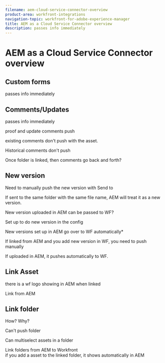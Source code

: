 ```yaml
---
filename: aem-cloud-service-connector-overview
product-area: workfront-integrations
navigation-topic: workfront-for-adobe-experience-manager
title: AEM as a Cloud Service Connector overview
description: passes info immediately
---
```


# AEM as a Cloud Service Connector overview

## Custom forms

passes info immediately

## Comments/Updates

passes info immediately

proof and update comments push

existing comments don't push with the asset.

Historical comments don't push

Once folder is linked, then comments go back and forth?

## New version

Need to manually push the new version with Send to

If sent to the same folder with the same file name, AEM will treat it as a new version.

New version uploaded in AEM can be passed to WF?

Set up to do new version in the config

New versions set up in AEM go over to WF automatically&#42;

If linked from AEM and you add new version in WF, you need to push manually

If uploaded in AEM, it pushes automatically to WF.

## Link Asset

there is a wf logo showing in AEM when linked

Link from AEM

## Link folder

How? Why?

Can't push folder

Can multiselect assets in a folder

Link folders from AEM to Workfront  
if you add a asset to the linked folder, it shows automatically in AEM 
